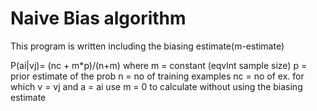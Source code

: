 # Naive Bias algorithm
This program is written including the biasing estimate(m-estimate)

P(ai|vj)= (nc + m*p)/(n+m)
where m = constant (eqvlnt sample size)
      p = prior estimate of the prob
      n = no of training examples
      nc = no of ex. for which v = vj and a = ai 
use m = 0 to calculate without using the biasing estimate
